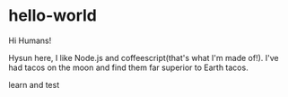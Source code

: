 # hello-world

Hi Humans!

Hysun here, I like Node.js and coffeescript(that's what I'm made of!).
I've had tacos on the moon and find them far superior to Earth tacos.

learn and test

